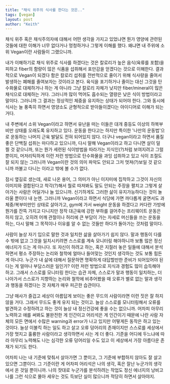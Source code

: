 ```yaml
---
title: "채식 위주의 식사를 한다는 것은.."
tags: [vegan]
layout: post
author: "Keith"
---
```


채식 위주 혹은 채식주의자에 대해서 어떤 생각을 가지고 있었냐면 뭔가 영양에 관련된 것들에 대한 이해가 너무 없다거나 멍청하거나 그렇게 이해를 했다. 왜냐면 내 주위에 소위 Vegan이란 사람들이 그랬으니까.

내가 이해하기로 채식 위주로 식사를 하겠다는 것은 칼로리가 높은 음식(육류를 포함)을 피하고 fiber의 함량이 많은 식품을 섭취해서 포만감을 얻겠다는 것으로 이해한다. 결과적으로 Vegan이 되겠다 함은 칼로리 섭취를 전반적으로 줄이기 위해 식사량을 줄여서 발생하는 폐해를 줄여보자는 것이라고 본다. 육식을 포기하거나 줄이는 대신 그것을 탄수화물로 대체하거나 하는 게 아니라 그냥 칼로리 자체가 낮지만 fiber/mineral이 많은 채식으로 대체하는 거다. 그러니까 많이 먹어도 흡수되는 열량은 낮은 식이 방법이라고 말이다. 그러니까 그 결과는 정상적인 체중을 유지하는 상태가 되어야 한다. 그와 동시에 식사는 늘 풍족히 하면서 영양소도 균형적으로 받아들이겠다는 아이디어로 이해가 되는 거다.

내 주변에서 소위 Vegan이라고 하면서 유난을 떠는 이들은 대개 중등도 이상의 하복부 비만 상태를 오래도록 유지하고 있다. 운동을 한다고는 하지만 특이한 '나만의 운동법'으로 운동하는 나머지 근육 발달도 전혀 되어있지 않다. 더구나 vegan이라고 하면서 품질 좋은 단백질 섭취는 마다하고 있으니까, 다시 말해 Vegan이라고 하고 다니면 살이 덜 찔 것 같으니까, 또는 뭔가 세련된 식이방법을 따라가는 지식인(?)처럼 보여지려고 그럴 뿐이지, 머저리틱하게 이런 저런 방법으로 탄수화물을 과잉 섭취하고 있고 식이 조절도 잘 되지 않는 그러니까 Vegan이란 것의 의미 파악도 안되고 그저 멋져(?)보일 것 같으니까 까불고 다니는 이라고 밖에 볼 수가 없다. 

잠시 옆길로 샜는데, 새로 나온 용어, 그 의미가 아닌 이지미에 집착하고 그것이 자신의 이미지와 결합된다고 착각(?)해서 뭘로 따져봐도 말도 안되는 주장을 펼치고 그렇게 살아가는 사람은 어딜가나 늘 있으니까. 신기하게도 그러한 삶이 유지가능하다는 것이 놀라울 뿐이다 내 눈엔. 그러니까 Vegan이라고 하면서 식당에 가면 까다롭게 굴면서도 과체중/복부미만인 상태로 살아가고, gym에 가서 weight 운동을 하겠다고 커다란 가방에 뭔가를 잔뜩 가지고 다니지만 정작 대근육에 강한 부하를 걸어주는 프리웨이트 운동은 하지 않고, 오히려 어깨 관절이나 허리에 큰 부담이 가는 자세로 머신들을 쓰는 운동을 하는, 다시 말해 그 목적이나 이유를 알 수 없는 것들만 하다가 돌아가는 것처럼 말이다. 

사람이 늘상 자기 입으로 말한 것과 일치한 삶을 살아가기 쉽지 않다. 말과 행동이 다를 수 밖에 없고 그것을 일치시키려면 스스로를 계속 모니터링 해야하니까 보통 많은 정신에너지가 드는 게 아니다. 또 자신이 하려고 하는, 혹은 지절러 놓은 일들에 대해서 분석하면서 평소 주장하는 논리와 철학에 얼마나 들어맞는 것인지 생각하는 것도 보통 힘든 게 아니다. 누군가 내 삶에 대해서 질문하면 명확하게 대답할만한 준비가 되어있어야 된다는 게 얼마나 부담스러운 일인가? 이런 저런 방법으로 지식과 경험도 많이 습득해야 하고. 그래서 스스로를 모니터링 한다는 습관 자체, 스스로가 말과 행동이 일치하는, 더 나아가서 스스로가 지향하는 논리와 철학에 비추어봤을 때 오류가 별로 없는 말과 생각과 행동을 하겠다는 것 자체가 매우 피곤한 습관이다. 

그냥 매사가 즐겁고 세상이 아름답게 보이는 좋은 무드의 사람이라면 이런 짓은 잘 하지 않을 거다. 그래서 무드도 좋게 유지 되는 것이고. 늘상 스스로를 모니터링해서 오류를 발견하고 수정하려고 하는 것이 늘상 내 정신건강에 좋을 수는 없으니까. 어차피 아무리 노력하고 애를 써봐도 불완전한 게 인간이고 어리석은 게 인간이기 때문에 나란 사람 자체의 모든 면에서 수많은 warning과 error가 나고 있지만 어떻게든 동작은 하고 있는 것이다. 늘상 이불킥 하는 일도 하고 살고 오류 덩어리의 존재이지만 스스로를 세상에서 가장 멋지고 훌륭한 사람이라고 생각하면서 사는 게 더 좋다. 기준을 어디에 두느냐에 따라 아무리 노력해도 나는 심각한 오류 덩어리일 수도 있고 이 세상에서 가장 아름다운 존재가 되기도 한다. 

어차피 나는 내 기준에 맞춰서 살아가면 그 뿐이고, 그 기준에 부합하지 않아도 잘 살고 있으면 그뿐이다. 그 기준이란 게 어차피 어리석은 나의 생각, 혹은 잘난 누군가의 생각에서 온 것일 뿐이니까. 나의 잣대로 누군가를 분석하려는 작업도 정신 에너지의 낭비고 나를 그런 식으로 몰아 세우는 것도 득보단 실이 많으니까 적당히 하면서 살아야지.